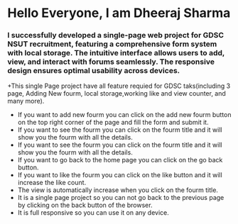 # Hello Everyone, I am Dheeraj Sharma
### I successfully developed a single-page web project for GDSC NSUT recruitment, featuring a comprehensive form system with local storage. The intuitive interface allows users to add, view, and interact with forums seamlessly. The responsive design ensures optimal usability across devices.
+This single Page project have all feature requied for GDSC taks(including 3 page, Adding New fourm, local storage,working like and view counter, and many more).
+ If you want to add new fourm you can click on the add new fourm button on the top right corner of the page and fill the form and submit it.
+ If you want to see the fourm you can click on the fourm title and it will show you the fourm with all the details.
+ If you want to see the fourm you can click on the fourm title and it will show you the fourm with all the details.
+ If you want to go back to the home page you can click on the go back button.
+ If you want to like the fourm you can click on the like button and it will increase the like count.
+ The view is automatically increase when you click on the fourm title.
+ It is a single page project so you can not go back to the previous page by clicking on the back button of the browser.
+ It is full responsive so you can use it on any device.
